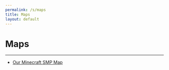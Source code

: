 ```yaml
---
permalink: /s/maps
title: Maps
layout: default
---
```

# Maps

******

- [Our Minecraft SMP Map](/s/m/smp)
<!--- [My Factorio Map](/)-->
